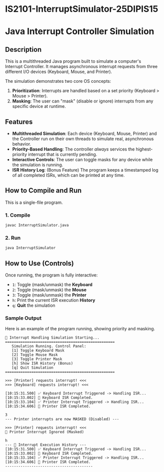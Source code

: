 # IS2101-InterruptSimulator-25DIPIS15
# Java Interrupt Controller Simulation

## Description

This is a multithreaded Java program built to simulate a computer's Interrupt Controller. It manages asynchronous interrupt requests from three different I/O devices (Keyboard, Mouse, and Printer).

The simulation demonstrates two core OS concepts:
1.  **Prioritization**: Interrupts are handled based on a set priority (Keyboard > Mouse > Printer).
2.  **Masking**: The user can "mask" (disable or ignore) interrupts from any specific device at runtime.

## Features

* **Multithreaded Simulation**: Each device (Keyboard, Mouse, Printer) and the Controller run on their own threads to simulate real, asynchronous behavior.
* **Priority-Based Handling**: The controller *always* services the highest-priority interrupt that is currently pending.
* **Interactive Controls**: The user can toggle masks for any device while the simulation is running.
* **ISR History Log**: (Bonus Feature) The program keeps a timestamped log of all completed ISRs, which can be printed at any time.

## How to Compile and Run

This is a single-file program.

### 1. Compile

```bash
javac InterruptSimulator.java
````

### 2\. Run

```bash
java InterruptSimulator
```

## How to Use (Controls)

Once running, the program is fully interactive:

  * `1`: Toggle (mask/unmask) the **Keyboard**
  * `2`: Toggle (mask/unmask) the **Mouse**
  * `3`: Toggle (mask/unmask) the **Printer**
  * `h`: Print the current ISR execution **History**
  * `q`: **Quit** the simulation

### Sample Output

Here is an example of the program running, showing priority and masking.

```
🚀 Interrupt Handling Simulation Starting...
==================================================
   Simulation Running. Control Panel:
   [1] Toggle Keyboard Mask
   [2] Toggle Mouse Mask
   [3] Toggle Printer Mask
   [h] Show ISR History (Bonus)
   [q] Quit Simulation
==================================================

>>> [Printer] requests interrupt! <<<
>>> [Keyboard] requests interrupt! <<<

[10:15:31.500] ✅ Keyboard Interrupt Triggered -> Handling ISR...
[10:15:33.002] 🏁 Keyboard ISR Completed.
[10:15:33.104] ✅ Printer Interrupt Triggered -> Handling ISR...
[10:15:34.606] 🏁 Printer ISR Completed.

3
--- Printer interrupts are now MASKED (Disabled) ---

>>> [Printer] requests interrupt! <<<
🚫 Printer Interrupt Ignored (Masked)

h
--- 📜 Interrupt Execution History ---
[10:15:31.500] ✅ Keyboard Interrupt Triggered -> Handling ISR...
[10:15:33.002] 🏁 Keyboard ISR Completed.
[10:15:33.104] ✅ Printer Interrupt Triggered -> Handling ISR...
[10:15:34.606] 🏁 Printer ISR Completed.
----------------------------------------
```

```
```
